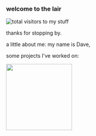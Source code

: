 ### welcome to the lair

![total visitors to my stuff](https://visitor-badge.glitch.me/badge?page_id=${your.username}.${your.repo.id})

thanks for stopping by.

a little about me: my name is Dave,  

some projects I've worked on:



<img height="180em" src="https://github-readme-stats.vercel.app/api?username=plyr4&theme=gruvbox?show_icons=true&hide_border=true&&count_private=true&include_all_commits=true" />

<!--
**plyr4/plyr4** is a ✨ _special_ ✨ repository because its `README.md` (this file) appears on your GitHub profile.

Here are some ideas to get you started:

- 🔭 I’m currently working on ...
- 🌱 I’m currently learning ...
- 👯 I’m looking to collaborate on ...
- 🤔 I’m looking for help with ...
- 💬 Ask me about ...
- 📫 How to reach me: ...
- 😄 Pronouns: ...
- ⚡ Fun fact: ...
-->
